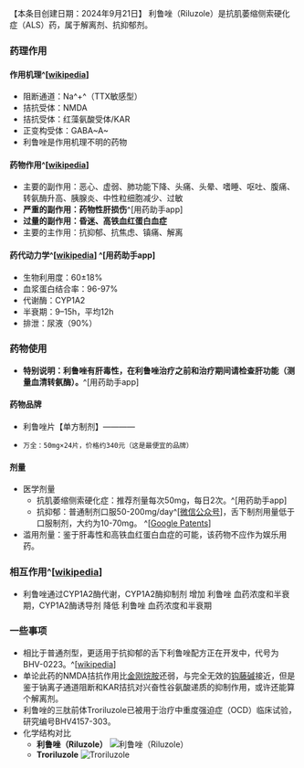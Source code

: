 ﻿【本条目创建日期：2024年9月21日】
利鲁唑（Riluzole）是抗肌萎缩侧索硬化症（ALS）药，属于解离剂、抗抑郁剂。
### 药理作用
#### 作用机理^[[wikipedia](https://en.wikipedia.org/wiki/Riluzole)]
- 阻断通道：Na^+^（TTX敏感型）
- 拮抗受体：NMDA
- 拮抗受体：红藻氨酸受体/KAR
- 正变构受体：GABA~A~
- 利鲁唑是作用机理不明的药物
#### 药物作用^[[wikipedia](https://en.wikipedia.org/wiki/Riluzole)]
- 主要的副作用：恶心、虚弱、肺功能下降、头痛、头晕、嗜睡、呕吐、腹痛、转氨酶升高、胰腺炎、中性粒细胞减少、过敏
- **严重的副作用：药物性肝损伤**^[用药助手app]
- **过量的副作用：昏迷、高铁血红蛋白血症**
- 主要的主作用：抗抑郁、抗焦虑、镇痛、解离
#### 药代动力学^[[wikipedia](https://en.wikipedia.org/wiki/Riluzole)] ^[用药助手app]
- 生物利用度：60±18%
- 血浆蛋白结合率：96-97%
- 代谢酶：CYP1A2
- 半衰期：9–15h，平均12h
- 排泄：尿液（90%）
### 药物使用
- **特别说明：利鲁唑有肝毒性，在利鲁唑治疗之前和治疗期间请检查肝功能（测量血清转氨酶）。**^[用药助手app]
#### 药物品牌
- 利鲁唑片【单方制剂】————
-     万全：50mg×24片，价格约340元（这是最便宜的品牌）
#### 剂量
- 医学剂量
  - 抗肌萎缩侧索硬化症：推荐剂量每次50mg，每日2次。^[用药助手app]
  - 抗抑郁：普通制剂口服50-200mg/day^[[微信公众号](https://mp.weixin.qq.com/s/MWgKvNs_PSCwvyFv1IZq4Q)]，舌下制剂用量低于口服制剂，大约为10-70mg。 ^[[Google Patents](https://patents.google.com/patent/CN107249567A/zh)]
- 滥用剂量：鉴于肝毒性和高铁血红蛋白血症的可能，该药物不应作为娱乐用药。
### 相互作用^[[wikipedia](https://en.wikipedia.org/wiki/Riluzole)]
- 利鲁唑通过CYP1A2酶代谢，CYP1A2酶抑制剂 增加 利鲁唑 血药浓度和半衰期，CYP1A2酶诱导剂 降低 利鲁唑 血药浓度和半衰期
### 一些事项
- 相比于普通剂型，更适用于抗抑郁的舌下利鲁唑配方正在开发中，代号为BHV-0223。^[[wikipedia](https://en.wikipedia.org/wiki/Riluzole)]
- 单论此药的NMDA拮抗作用比[金刚烷胺](/drug/ATD)还弱，与完全无效的[钩藤碱](/report/RP126)接近，但是鉴于钠离子通道阻断和KAR拮抗对兴奋性谷氨酸递质的抑制作用，或许还能算个解离剂。
- 利鲁唑的三肽前体Troriluzole已被用于治疗中重度强迫症（OCD）临床试验，研究编号BHV4157-303。
- 化学结构对比
  - **利鲁唑（Riluzole）** ![利鲁唑（Riluzole）](/imgs/利鲁唑结构.png)
  - **Troriluzole** ![Troriluzole](/imgs/troriluzole.png)

